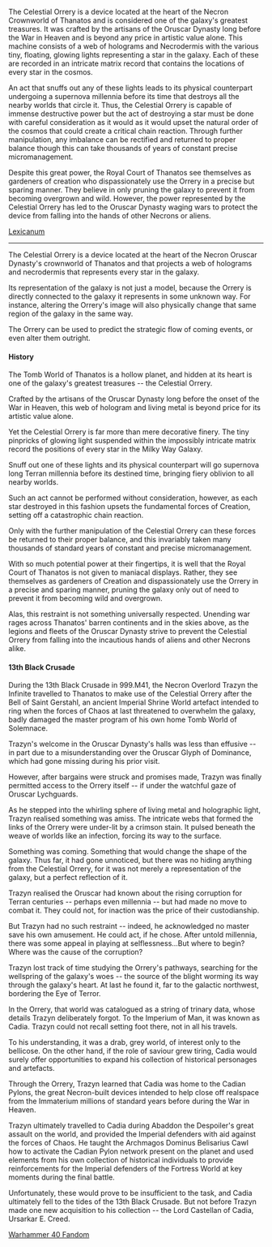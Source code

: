 The Celestial Orrery is a device located at the heart of the Necron Crownworld of Thanatos and is considered one of the galaxy's greatest treasures. It was crafted by the artisans of the Oruscar Dynasty long before the War in Heaven and is beyond any price in artistic value alone. This machine consists of a web of holograms and Necrodermis with the various tiny, floating, glowing lights representing a star in the galaxy. Each of these are recorded in an intricate matrix record that contains the locations of every star in the cosmos.

An act that snuffs out any of these lights leads to its physical counterpart undergoing a supernova millennia before its time that destroys all the nearby worlds that circle it. Thus, the Celestial Orrery is capable of immense destructive power but the act of destroying a star must be done with careful consideration as it would as it would upset the natural order of the cosmos that could create a critical chain reaction. Through further manipulation, any imbalance can be rectified and returned to proper balance though this can take thousands of years of constant precise micromanagement.

Despite this great power, the Royal Court of Thanatos see themselves as gardeners of creation who dispassionately use the Orrery in a precise but sparing manner. They believe in only pruning the galaxy to prevent it from becoming overgrown and wild. However, the power represented by the Celestial Orrery has led to the Oruscar Dynasty waging wars to protect the device from falling into the hands of other Necrons or aliens.

 [Lexicanum](https://wh40k.lexicanum.com/wiki/Celestial_Orrery)

---
The Celestial Orrery is a device located at the heart of the Necron Oruscar Dynasty's crownworld of Thanatos and that projects a web of holograms and necrodermis that represents every star in the galaxy.

Its representation of the galaxy is not just a model, because the Orrery is directly connected to the galaxy it represents in some unknown way. For instance, altering the Orrery's image will also physically change that same region of the galaxy in the same way.

The Orrery can be used to predict the strategic flow of coming events, or even alter them outright.

#### History
The Tomb World of Thanatos is a hollow planet, and hidden at its heart is one of the galaxy's greatest treasures -- the Celestial Orrery.

Crafted by the artisans of the Oruscar Dynasty long before the onset of the War in Heaven, this web of hologram and living metal is beyond price for its artistic value alone.

Yet the Celestial Orrery is far more than mere decorative finery. The tiny pinpricks of glowing light suspended within the impossibly intricate matrix record the positions of every star in the Milky Way Galaxy.

Snuff out one of these lights and its physical counterpart will go supernova long Terran millennia before its destined time, bringing fiery oblivion to all nearby worlds.

Such an act cannot be performed without consideration, however, as each star destroyed in this fashion upsets the fundamental forces of Creation, setting off a catastrophic chain reaction.

Only with the further manipulation of the Celestial Orrery can these forces be returned to their proper balance, and this invariably taken many thousands of standard years of constant and precise micromanagement.

With so much potential power at their fingertips, it is well that the Royal Court of Thanatos is not given to maniacal displays. Rather, they see themselves as gardeners of Creation and dispassionately use the Orrery in a precise and sparing manner, pruning the galaxy only out of need to prevent it from becoming wild and overgrown.

Alas, this restraint is not something universally respected. Unending war rages across Thanatos' barren continents and in the skies above, as the legions and fleets of the Oruscar Dynasty strive to prevent the Celestial Orrery from falling into the incautious hands of aliens and other Necrons alike.

#### 13th Black Crusade
During the 13th Black Crusade in 999.M41, the Necron Overlord Trazyn the Infinite travelled to Thanatos to make use of the Celestial Orrery after the Bell of Saint Gerstahl, an ancient Imperial Shrine World artefact intended to ring when the forces of Chaos at last threatened to overwhelm the galaxy, badly damaged the master program of his own home Tomb World of Solemnace.

Trazyn's welcome in the Oruscar Dynasty's halls was less than effusive -- in part due to a misunderstanding over the Oruscar Glyph of Dominance, which had gone missing during his prior visit.

However, after bargains were struck and promises made, Trazyn was finally permitted access to the Orrery itself -- if under the watchful gaze of Oruscar Lychguards.

As he stepped into the whirling sphere of living metal and holographic light, Trazyn realised something was amiss. The intricate webs that formed the links of the Orrery were under-lit by a crimson stain. It pulsed beneath the weave of worlds like an infection, forcing its way to the surface.

Something was coming. Something that would change the shape of the galaxy. Thus far, it had gone unnoticed, but there was no hiding anything from the Celestial Orrery, for it was not merely a representation of the galaxy, but a perfect reflection of it.

Trazyn realised the Oruscar had known about the rising corruption for Terran centuries -- perhaps even millennia -- but had made no move to combat it. They could not, for inaction was the price of their custodianship.

But Trazyn had no such restraint -- indeed, he acknowledged no master save his own amusement. He could act, if he chose. After untold millennia, there was some appeal in playing at selflessness...But where to begin? Where was the cause of the corruption?

Trazyn lost track of time studying the Orrery's pathways, searching for the wellspring of the galaxy's woes -- the source of the blight worming its way through the galaxy's heart. At last he found it, far to the galactic northwest, bordering the Eye of Terror.

In the Orrery, that world was catalogued as a string of trinary data, whose details Trazyn deliberately forgot. To the Imperium of Man, it was known as Cadia. Trazyn could not recall setting foot there, not in all his travels.

To his understanding, it was a drab, grey world, of interest only to the bellicose. On the other hand, if the role of saviour grew tiring, Cadia would surely offer opportunities to expand his collection of historical personages and artefacts.

Through the Orrery, Trazyn learned that Cadia was home to the Cadian Pylons, the great Necron-built devices intended to help close off realspace from the Immaterium millions of standard years before during the War in Heaven.

Trazyn ultimately travelled to Cadia during Abaddon the Despoiler's great assault on the world, and provided the Imperial defenders with aid against the forces of Chaos. He taught the Archmagos Dominus Belisarius Cawl how to activate the Cadian Pylon network present on the planet and used elements from his own collection of historical individuals to provide reinforcements for the Imperial defenders of the Fortress World at key moments during the final battle.

Unfortunately, these would prove to be insufficient to the task, and Cadia ultimately fell to the tides of the 13th Black Crusade. But not before Trazyn made one new acquisition to his collection -- the Lord Castellan of Cadia, Ursarkar E. Creed.

[Warhammer 40 Fandom](https://warhammer40k.fandom.com/wiki/Celestial_Orrery)
